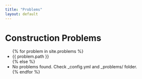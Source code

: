 ```yaml
---
title: "Problems"
layout: default
---
```


# Construction Problems

<ul>
  {% for problem in site.problems %}
    <li>{{ problem.path }}</li>
  {% else %}
    <li>No problems found. Check _config.yml and _problems/ folder.</li>
  {% endfor %}
</ul>